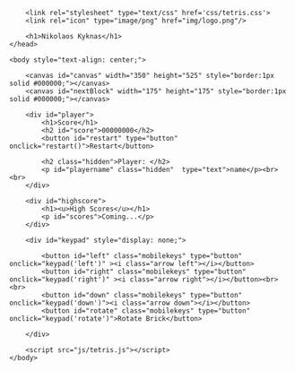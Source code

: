 <html>
    <head>
		<meta name="viewport" content="user-scalable=0">
		
		<link rel="stylesheet" type="text/css" href='css/tetris.css'>
		<link rel="icon" type="image/png" href="img/logo.png"/>
		
		<h1>Nikolaos Kyknas</h1>
    </head>

    <body style="text-align: center;">

        <canvas id="canvas" width="350" height="525" style="border:1px solid #000000;"></canvas>
        <canvas id="nextBlock" width="175" height="175" style="border:1px solid #000000;"></canvas>

        <div id="player">
			<h1>Score</h1>
			<h2 id="score">00000000</h2>
			<button id="restart" type="button" onclick="restart()">Restart</button>

			<h2 class="hidden">Player: </h2>
			<p id="playername" class="hidden"  type="text">name</p><br><br>
		</div>

        <div id="highscore">
			<h1><u>High Scores</u></h1>
			<p id="scores">Coming...</p>
		</div>

        <div id="keypad" style="display: none;">

			<button id="left" class="mobilekeys" type="button" onclick="keypad('left')" ><i class="arrow left"></i></button>
			<button id="right" class="mobilekeys" type="button" onclick="keypad('right')" ><i class="arrow right"></i></button><br><br>
			<button id="down" class="mobilekeys" type="button" onclick="keypad('down')"><i class="arrow down"></i></button>
			<button id="rotate" class="mobilekeys" type="button" onclick="keypad('rotate')">Rotate Brick</button>

		</div>

        <script src="js/tetris.js"></script>
    </body>
</html>
